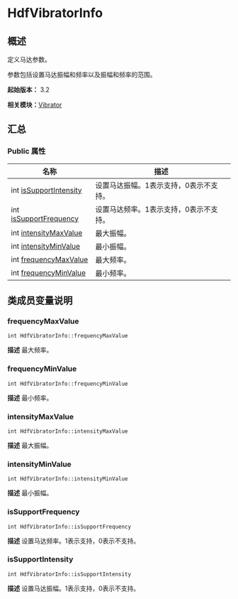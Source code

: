 # HdfVibratorInfo


## 概述

定义马达参数。

参数包括设置马达振幅和频率以及振幅和频率的范围。

**起始版本：** 3.2

**相关模块：**[Vibrator](_vibrator_v11.md)


## 汇总


### Public 属性

| 名称 | 描述 | 
| -------- | -------- |
| int [isSupportIntensity](#issupportintensity) | 设置马达振幅。1表示支持，0表示不支持。  | 
| int [isSupportFrequency](#issupportfrequency) | 设置马达频率。1表示支持，0表示不支持。  | 
| int [intensityMaxValue](#intensitymaxvalue) | 最大振幅。  | 
| int [intensityMinValue](#intensityminvalue) | 最小振幅。  | 
| int [frequencyMaxValue](#frequencymaxvalue) | 最大频率。  | 
| int [frequencyMinValue](#frequencyminvalue) | 最小频率。  | 


## 类成员变量说明


### frequencyMaxValue

```
int HdfVibratorInfo::frequencyMaxValue
```
**描述**
最大频率。


### frequencyMinValue

```
int HdfVibratorInfo::frequencyMinValue
```
**描述**
最小频率。


### intensityMaxValue

```
int HdfVibratorInfo::intensityMaxValue
```
**描述**
最大振幅。


### intensityMinValue

```
int HdfVibratorInfo::intensityMinValue
```
**描述**
最小振幅。


### isSupportFrequency

```
int HdfVibratorInfo::isSupportFrequency
```
**描述**
设置马达频率。1表示支持，0表示不支持。


### isSupportIntensity

```
int HdfVibratorInfo::isSupportIntensity
```
**描述**
设置马达振幅。1表示支持，0表示不支持。
